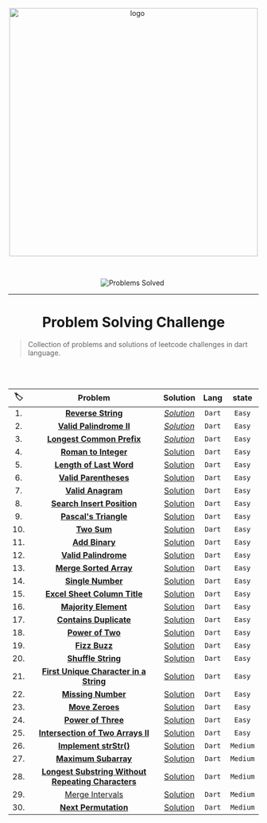 <p align="center">
<a href="https://leetcode.com/MZzzNn/">
<img src="https://assets.leetcode.com/static_assets/public/webpack_bundles/images/logo-dark.e99485d9b.svg" width="500" alt="logo"></a>
</p>

[//]: # (<img src="https://badges.frapsoft.com/os/v2/open-source.svg?v=103" alt="Open Source Love">)

<br/>

<p align="center">
<img src="https://img.shields.io/badge/Problems%20Solved-30-sucess.svg" alt="Problems Solved">
<img src="https://img.shields.io/badge/Language-Dart-blue.svg" alt="">
</p>


---
<h1 align="center">Problem Solving Challenge</h1> 

> Collection of problems and solutions of leetcode challenges in dart language.


<br/><br/>                                                     


| 🏷️ |                                                               Problem                                                               |                                         Solution                                         |  Lang  |  state   |
|:---:|:-----------------------------------------------------------------------------------------------------------------------------------:|:----------------------------------------------------------------------------------------:|:------:|:--------:|
| 1.  |                                 [**Reverse String**](https://leetcode.com/problems/reverse-string/)                                 | [_Solution_](https://github.com/mazen-mo7amed/30-Day-Challenge/blob/main/lib/day_1.dart) | `Dart` |  `Easy`  |
| 2.  |                            [**Valid Palindrome II**](https://leetcode.com/problems/valid-palindrome-ii/)                            | [_Solution_](https://github.com/mazen-mo7amed/30-Day-Challenge/blob/main/lib/day_2.dart) | `Dart` |  `Easy`  |
| 3.  |                          [**Longest Common Prefix**](https://leetcode.com/problems/longest-common-prefix/)                          | [_Solution_](https://github.com/mazen-mo7amed/30-Day-Challenge/blob/main/lib/day_3.dart) | `Dart` |  `Easy`  |
| 4.  |                               [**Roman to Integer**](https://leetcode.com/problems/roman-to-integer/)                               |  [Solution](https://github.com/mazen-mo7amed/30-Day-Challenge/blob/main/lib/day_4.dart)  | `Dart` |  `Easy`  |
| 5.  |                            [**Length of Last Word**](https://leetcode.com/problems/length-of-last-word/)                            |  [Solution](https://github.com/mazen-mo7amed/30-Day-Challenge/blob/main/lib/day_5.dart)  | `Dart` |  `Easy`  |                                                                                 |                                                                                         |        |
| 6.  |                              [**Valid Parentheses**](https://leetcode.com/problems/valid-parentheses/)                              |  [Solution](https://github.com/mazen-mo7amed/30-Day-Challenge/blob/main/lib/day_6.dart)  | `Dart` |  `Easy`  |
| 7.  |                                  [**Valid Anagram**](https://leetcode.com/problems/valid-anagram/)                                  |  [Solution](https://github.com/mazen-mo7amed/30-Day-Challenge/blob/main/lib/day_7.dart)  | `Dart` |  `Easy`  |
| 8.  |                         [**Search Insert Position**](https://leetcode.com/problems/search-insert-position/)                         |  [Solution](https://github.com/mazen-mo7amed/30-Day-Challenge/blob/main/lib/day_8.dart)  | `Dart` |  `Easy`  |
| 9.  |                              [**Pascal's Triangle**](https://leetcode.com/problems/pascals-triangle/)                               |  [Solution](https://github.com/mazen-mo7amed/30-Day-Challenge/blob/main/lib/day_9.dart)  | `Dart` |  `Easy`  |
| 10. |                                        [**Two Sum**](https://leetcode.com/problems/two-sum/)                                        | [Solution](https://github.com/mazen-mo7amed/30-Day-Challenge/blob/main/lib/day_10.dart)  | `Dart` |  `Easy`  |
| 11. |                                     [**Add Binary**](https://leetcode.com/problems/add-binary/)                                     | [Solution](https://github.com/mazen-mo7amed/30-Day-Challenge/blob/main/lib/day_11.dart)  | `Dart` |  `Easy`  |
| 12. |                               [**Valid Palindrome**](https://leetcode.com/problems/valid-palindrome/)                               | [Solution](https://github.com/mazen-mo7amed/30-Day-Challenge/blob/main/lib/day_12.dart)  | `Dart` |  `Easy`  |
| 13. |                             [**Merge Sorted Array**](https://leetcode.com/problems/merge-sorted-array/)                             | [Solution](https://github.com/mazen-mo7amed/30-Day-Challenge/blob/main/lib/day_13.dart)  | `Dart` |  `Easy`  |
| 14. |                                  [**Single Number**](https://leetcode.com/problems/single-number/)                                  | [Solution](https://github.com/mazen-mo7amed/30-Day-Challenge/blob/main/lib/day_14.dart)  | `Dart` |  `Easy`  |
| 15. |                       [**Excel Sheet Column Title**](https://leetcode.com/problems/excel-sheet-column-title/)                       | [Solution](https://github.com/mazen-mo7amed/30-Day-Challenge/blob/main/lib/day_15.dart)  | `Dart` |  `Easy`  |
| 16. |                               [**Majority Element**](https://leetcode.com/problems/majority-element/)                               | [Solution](https://github.com/mazen-mo7amed/30-Day-Challenge/blob/main/lib/day_16.dart)  | `Dart` |  `Easy`  |
| 17. |                             [**Contains Duplicate**](https://leetcode.com/problems/contains-duplicate/)                             | [Solution](https://github.com/mazen-mo7amed/30-Day-Challenge/blob/main/lib/day_17.dart)  | `Dart` |  `Easy`  |
| 18. |                                   [**Power of Two**](https://leetcode.com/problems/power-of-two/)                                   | [Solution](https://github.com/mazen-mo7amed/30-Day-Challenge/blob/main/lib/day_18.dart)  | `Dart` |  `Easy`  |
| 19. |                                      [**Fizz Buzz**](https://leetcode.com/problems/fizz-buzz/)                                      | [Solution](https://github.com/mazen-mo7amed/30-Day-Challenge/blob/main/lib/day_19.dart)  | `Dart` |  `Easy`  |
| 20. |                                 [**Shuffle String**](https://leetcode.com/problems/shuffle-string/)                                 | [Solution](https://github.com/mazen-mo7amed/30-Day-Challenge/blob/main/lib/day_20.dart)  | `Dart` |  `Easy`  |
| 21. |             [**First Unique Character in a String**](https://leetcode.com/problems/first-unique-character-in-a-string/)             | [Solution](https://github.com/mazen-mo7amed/30-Day-Challenge/blob/main/lib/day_21.dart)  | `Dart` |  `Easy`  |
| 22. |                                 [**Missing Number**](https://leetcode.com/problems/missing-number/)                                 | [Solution](https://github.com/mazen-mo7amed/30-Day-Challenge/blob/main/lib/day_22.dart)  | `Dart` |  `Easy`  |
| 23. |                                    [**Move Zeroes**](https://leetcode.com/problems/move-zeroes/)                                    | [Solution](https://github.com/mazen-mo7amed/30-Day-Challenge/blob/main/lib/day_23.dart)  | `Dart` |  `Easy`  |
| 24. |                                 [**Power of Three**](https://leetcode.com/problems/power-of-three/)                                 | [Solution](https://github.com/mazen-mo7amed/30-Day-Challenge/blob/main/lib/day_24.dart)  | `Dart` |  `Easy`  |
| 25. |                  [**Intersection of Two Arrays II**](https://leetcode.com/problems/intersection-of-two-arrays-ii/)                  | [Solution](https://github.com/mazen-mo7amed/30-Day-Challenge/blob/main/lib/day_25.dart)  | `Dart` |  `Easy`  |
| 26. |                              [**Implement strStr()**](https://leetcode.com/problems/implement-strstr/)                              | [Solution](https://github.com/mazen-mo7amed/30-Day-Challenge/blob/main/lib/day_26.dart)  | `Dart` | `Medium` |
| 27. |                               [**Maximum Subarray**](https://leetcode.com/problems/maximum-subarray/)                               | [Solution](https://github.com/mazen-mo7amed/30-Day-Challenge/blob/main/lib/day_27.dart)  | `Dart` | `Medium` |
| 28. | [**Longest Substring Without Repeating Characters**](https://leetcode.com/problems/longest-substring-without-repeating-characters/) | [Solution](https://github.com/mazen-mo7amed/30-Day-Challenge/blob/main/lib/day_28.dart)  | `Dart` | `Medium` |
| 29. |                                  [Merge Intervals](https://leetcode.com/problems/merge-intervals/)                                  | [Solution](https://github.com/mazen-mo7amed/30-Day-Challenge/blob/main/lib/day_29.dart)  | `Dart` | `Medium` |
| 30. |                               [**Next Permutation**](https://leetcode.com/problems/next-permutation/)                               | [Solution](https://github.com/mazen-mo7amed/30-Day-Challenge/blob/main/lib/day_30.dart)  | `Dart` | `Medium` |
